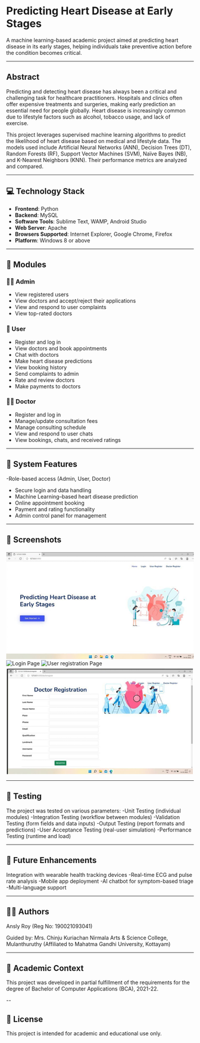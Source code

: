 # Predicting Heart Disease at Early Stages

A machine learning-based academic project aimed at predicting heart disease in its early stages, helping individuals take preventive action before the condition becomes critical.

---

## Abstract

Predicting and detecting heart disease has always been a critical and challenging task for healthcare practitioners. Hospitals and clinics often offer expensive treatments and surgeries, making early prediction an essential need for people globally. Heart disease is increasingly common due to lifestyle factors such as alcohol, tobacco usage, and lack of exercise.

This project leverages supervised machine learning algorithms to predict the likelihood of heart disease based on medical and lifestyle data. The models used include Artificial Neural Networks (ANN), Decision Trees (DT), Random Forests (RF), Support Vector Machines (SVM), Naïve Bayes (NB), and K-Nearest Neighbors (KNN). Their performance metrics are analyzed and compared.

---

## 💻 Technology Stack

- **Frontend**: Python
- **Backend**: MySQL
- **Software Tools**: Sublime Text, WAMP, Android Studio
- **Web Server**: Apache
- **Browsers Supported**: Internet Explorer, Google Chrome, Firefox
- **Platform**: Windows 8 or above
---
## 🧩 Modules

### 👨‍💼 Admin
- View registered users
- View doctors and accept/reject their applications
- View and respond to user complaints
- View top-rated doctors

### 👤 User
- Register and log in
- View doctors and book appointments
- Chat with doctors
- Make heart disease predictions
- View booking history
- Send complaints to admin
- Rate and review doctors
- Make payments to doctors

### 👨‍⚕️ Doctor
- Register and log in
- Manage/update consultation fees
- Manage consulting schedule
- View and respond to user chats
- View bookings, chats, and received ratings

---

## 🔐 System Features

-Role-based access (Admin, User, Doctor)
- Secure login and data handling
- Machine Learning–based heart disease prediction
- Online appointment booking
- Payment and rating functionality
- Admin control panel for management

---

## 📸 Screenshots

![Home Page](screenshots/homepage.png)
![Login Page](screenshots/loginpage)
![User registration Page](screenshots/user-registration)
![Doctor registration Page](screenshots/doctor-registration.png)

---

## 🧪 Testing

The project was tested on various parameters:
-Unit Testing (individual modules)
-Integration Testing (workflow between modules)
-Validation Testing (form fields and data inputs)
-Output Testing (report formats and predictions)
-User Acceptance Testing (real-user simulation)
-Performance Testing (runtime and load)

---

## 🎯 Future Enhancements

Integration with wearable health tracking devices
-Real-time ECG and pulse rate analysis
-Mobile app deployment
-AI chatbot for symptom-based triage
-Multi-language support

---

## 🧑‍🎓 Authors
Ansly Roy (Reg No: 190021093041)

Guided by: Mrs. Chinju Kuriachan
Nirmala Arts & Science College, Mulanthuruthy
(Affiliated to Mahatma Gandhi University, Kottayam)

---

## 📘 Academic Context
This project was developed in partial fulfillment of the requirements for the degree of Bachelor of Computer Applications (BCA), 2021-22.

--

## 📝 License
This project is intended for academic and educational use only.

